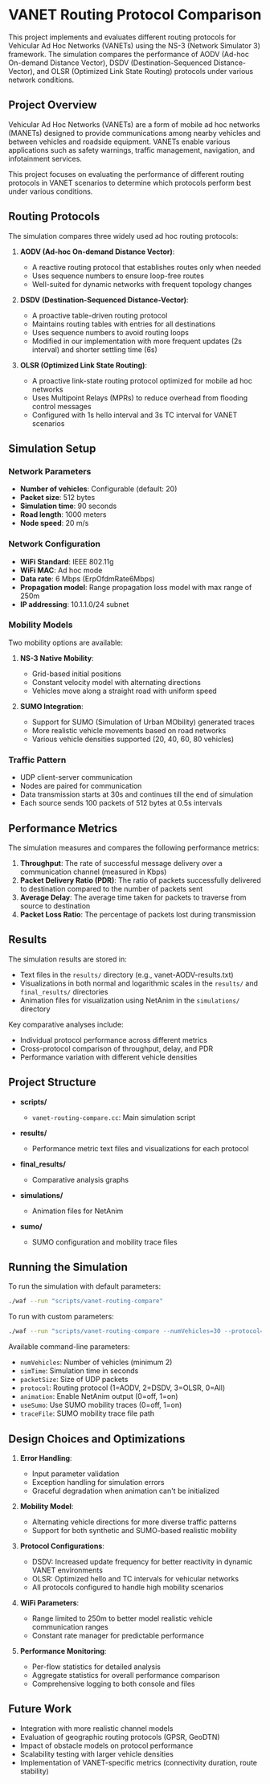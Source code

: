 # VANET Routing Protocol Comparison

This project implements and evaluates different routing protocols for Vehicular Ad Hoc Networks (VANETs) using the NS-3 (Network Simulator 3) framework. The simulation compares the performance of AODV (Ad-hoc On-demand Distance Vector), DSDV (Destination-Sequenced Distance-Vector), and OLSR (Optimized Link State Routing) protocols under various network conditions.

## Project Overview

Vehicular Ad Hoc Networks (VANETs) are a form of mobile ad hoc networks (MANETs) designed to provide communications among nearby vehicles and between vehicles and roadside equipment. VANETs enable various applications such as safety warnings, traffic management, navigation, and infotainment services.

This project focuses on evaluating the performance of different routing protocols in VANET scenarios to determine which protocols perform best under various conditions.

## Routing Protocols

The simulation compares three widely used ad hoc routing protocols:

1. **AODV (Ad-hoc On-demand Distance Vector)**:
   - A reactive routing protocol that establishes routes only when needed
   - Uses sequence numbers to ensure loop-free routes
   - Well-suited for dynamic networks with frequent topology changes

2. **DSDV (Destination-Sequenced Distance-Vector)**:
   - A proactive table-driven routing protocol
   - Maintains routing tables with entries for all destinations
   - Uses sequence numbers to avoid routing loops
   - Modified in our implementation with more frequent updates (2s interval) and shorter settling time (6s)

3. **OLSR (Optimized Link State Routing)**:
   - A proactive link-state routing protocol optimized for mobile ad hoc networks
   - Uses Multipoint Relays (MPRs) to reduce overhead from flooding control messages
   - Configured with 1s hello interval and 3s TC interval for VANET scenarios

## Simulation Setup

### Network Parameters
- **Number of vehicles**: Configurable (default: 20)
- **Packet size**: 512 bytes
- **Simulation time**: 90 seconds
- **Road length**: 1000 meters
- **Node speed**: 20 m/s

### Network Configuration
- **WiFi Standard**: IEEE 802.11g
- **WiFi MAC**: Ad hoc mode
- **Data rate**: 6 Mbps (ErpOfdmRate6Mbps)
- **Propagation model**: Range propagation loss model with max range of 250m
- **IP addressing**: 10.1.1.0/24 subnet

### Mobility Models
Two mobility options are available:
1. **NS-3 Native Mobility**:
   - Grid-based initial positions
   - Constant velocity model with alternating directions
   - Vehicles move along a straight road with uniform speed

2. **SUMO Integration**:
   - Support for SUMO (Simulation of Urban MObility) generated traces
   - More realistic vehicle movements based on road networks
   - Various vehicle densities supported (20, 40, 60, 80 vehicles)

### Traffic Pattern
- UDP client-server communication
- Nodes are paired for communication
- Data transmission starts at 30s and continues till the end of simulation
- Each source sends 100 packets of 512 bytes at 0.5s intervals

## Performance Metrics

The simulation measures and compares the following performance metrics:

1. **Throughput**: The rate of successful message delivery over a communication channel (measured in Kbps)
2. **Packet Delivery Ratio (PDR)**: The ratio of packets successfully delivered to destination compared to the number of packets sent
3. **Average Delay**: The average time taken for packets to traverse from source to destination
4. **Packet Loss Ratio**: The percentage of packets lost during transmission

## Results

The simulation results are stored in:
- Text files in the `results/` directory (e.g., vanet-AODV-results.txt)
- Visualizations in both normal and logarithmic scales in the `results/` and `final_results/` directories
- Animation files for visualization using NetAnim in the `simulations/` directory

Key comparative analyses include:
- Individual protocol performance across different metrics
- Cross-protocol comparison of throughput, delay, and PDR
- Performance variation with different vehicle densities

## Project Structure

- **scripts/**
  - `vanet-routing-compare.cc`: Main simulation script
  
- **results/**
  - Performance metric text files and visualizations for each protocol
  
- **final_results/**
  - Comparative analysis graphs
  
- **simulations/**
  - Animation files for NetAnim
  
- **sumo/**
  - SUMO configuration and mobility trace files

## Running the Simulation

To run the simulation with default parameters:

```bash
./waf --run "scripts/vanet-routing-compare"
```

To run with custom parameters:

```bash
./waf --run "scripts/vanet-routing-compare --numVehicles=30 --protocol=1 --simTime=120"
```

Available command-line parameters:
- `numVehicles`: Number of vehicles (minimum 2)
- `simTime`: Simulation time in seconds
- `packetSize`: Size of UDP packets
- `protocol`: Routing protocol (1=AODV, 2=DSDV, 3=OLSR, 0=All)
- `animation`: Enable NetAnim output (0=off, 1=on)
- `useSumo`: Use SUMO mobility traces (0=off, 1=on)
- `traceFile`: SUMO mobility trace file path

## Design Choices and Optimizations

1. **Error Handling**:
   - Input parameter validation
   - Exception handling for simulation errors
   - Graceful degradation when animation can't be initialized

2. **Mobility Model**:
   - Alternating vehicle directions for more diverse traffic patterns
   - Support for both synthetic and SUMO-based realistic mobility

3. **Protocol Configurations**:
   - DSDV: Increased update frequency for better reactivity in dynamic VANET environments
   - OLSR: Optimized hello and TC intervals for vehicular networks
   - All protocols configured to handle high mobility scenarios

4. **WiFi Parameters**:
   - Range limited to 250m to better model realistic vehicle communication ranges
   - Constant rate manager for predictable performance

5. **Performance Monitoring**:
   - Per-flow statistics for detailed analysis
   - Aggregate statistics for overall performance comparison
   - Comprehensive logging to both console and files

## Future Work

- Integration with more realistic channel models
- Evaluation of geographic routing protocols (GPSR, GeoDTN)
- Impact of obstacle models on protocol performance
- Scalability testing with larger vehicle densities
- Implementation of VANET-specific metrics (connectivity duration, route stability)
